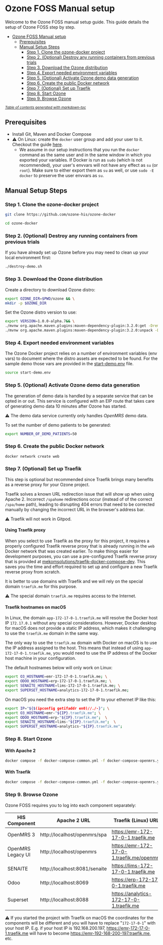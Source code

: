 # Ozone FOSS Manual setup

Welcome to the Ozone FOSS manual setup guide. This guide details the setup of Ozone FOSS step by step.

- [Ozone FOSS Manual setup](#ozone-foss-manual-setup)
  * [Prerequisites](#prerequisites)
  * [Manual Setup Steps](#manual-setup-steps)
    + [Step 1. Clone the ozone-docker project](#step-1-clone-the-ozone-docker-project)
    + [Step 2. (Optional) Destroy any running containers from previous trials](#step-2--optional--destroy-any-running-containers-from-previous-trials)
    + [Step 3. Download the Ozone distribution](#step-3-download-the-ozone-distribution)
    + [Step 4. Export needed environment variables](#step-4-export-needed-environment-variables)
    + [Step 5. (Optional) Activate Ozone demo data generation](#step-5--optional--activate-ozone-demo-data-generation)
    + [Step 6. Create the public Docker network](#step-6-create-the-public-docker-network)
    + [Step 7. (Optional) Set up Traefik](#step-7--optional--set-up-traefik)
    + [Step 8. Start Ozone](#step-8-start-ozone)
    + [Step 9. Browse Ozone](#step-9-browse-ozone)

<small><i><a href='http://ecotrust-canada.github.io/markdown-toc/'>Table of contents generated with markdown-toc</a></i></small>




## Prerequisites
* Install Git, Maven and Docker Compose
* ⚠️ On Linux: create the `docker` user group and add your user to it. Checkout the guide [here](https://docs.docker.com/engine/install/linux-postinstall/#manage-docker-as-a-non-root-user).
  * We assume in our setup instructions that you run the `docker` command as the same user and in the same window in which you exported your variables. If Docker is run as `sudo` (which is not recommended), your user's envvars will not have any effect as `su` (or `root`). Make sure to either export them as `su` as well, or use `sudo -E docker` to preserve the user envvars as `su`.


## Manual Setup Steps
### Step 1. Clone the ozone-docker project
```bash
git clone https://github.com/ozone-his/ozone-docker
```

```bash
cd ozone-docker
```

### Step 2. (Optional) Destroy any running containers from previous trials
If you have already set up Ozone before you may need to clean up your local environment first:

```bash
./destroy-demo.sh
```

### Step 3. Download the Ozone distribution

Create a directory to download Ozone distro:
```bash
export OZONE_DIR=$PWD/ozone && \
mkdir -p $OZONE_DIR
```

Set the Ozone distro version to use:
```bash
export VERSION=1.0.0-alpha.7&& \
./mvnw org.apache.maven.plugins:maven-dependency-plugin:3.2.0:get -DremoteRepositories=https://nexus.mekomsolutions.net/repository/maven-public -Dartifact=com.ozonehis:ozone-distro:$VERSION:zip -Dtransitive=false --legacy-local-repository && \
./mvnw org.apache.maven.plugins:maven-dependency-plugin:3.2.0:unpack -Dproject.basedir=$OZONE_DIR -Dartifact=com.ozonehis:ozone-distro:$VERSION:zip -DoutputDirectory=$OZONE_DIR/ozone-distro-$VERSION
```

### Step 4. Export needed environment variables

The Ozone Docker project relies on a number of environment variables (env vars) to document where the distro assets are expected to be found.
For the sample demo those vars are provided in the [start-demo.env](../start-demo.env) file.
```bash
source start-demo.env
```

### Step 5. (Optional) Activate Ozone demo data generation

The generation of demo data is handled by a separate service that can be opted in or out. This service is configured with an EIP route that takes care of generating demo data 10 minutes after Ozone has started.

⚠️ The demo data service currently only handles _OpenMRS_ demo data.

To set the number of demo patients to be generated:
```bash
export NUMBER_OF_DEMO_PATIENTS=50
```

### Step 6. Create the public Docker network
```bash
docker network create web
```

### Step 7. (Optional) Set up Traefik

This step is optional but recommended since Traefik brings many benefits as a reverse proxy for your Ozone project. 

Traefik solves a known URL redirection issue that will show up when using Apache 2. Incorrect `/spahome` redirections occur (instead of of the correct `/spa/home` path), leading to disrupting 404 errors that need to be corrected manually by changing the incorrect URL in the browser's address bar.

⚠️ Traefik will not work in Gitpod.

#### Using Traefik proxy

When you select to use Traefik as the proxy for this project, it requires a properly configured Traefik reverse proxy that is already running in the `web` Docker network that was created earlier.
To make things easier for development purposes, you can use a pre-configured Traefik reverse proxy that is provided at [mekomsolutions/traefik-docker-compose-dev](https://github.com/mekomsolutions/traefik-docker-compose-dev). This saves you the time and effort required to set up and configure a new Traefik reverse proxy from scratch.

It is better to use domains with Traefik and we will rely on the special domain `traefik.me` for this purpose.

⚠️ The special domain `traefik.me` requires access to the Internet.

#### Traefik hostnames on macOS

In Linux, the domain `app-172-17-0-1.traefik.me` will resolve the Docker host IP `172.17.0.1` without any special considerations. However, Docker desktop for macOS does not provide a static IP address, which makes it challenging to use the `traefik.me` domain in the same way.

The only way to use the `traefik.me` domain with Docker on macOS is to use the IP address assigned to the host. This means that instead of using `app-172-17-0-1.traefik.me`, you would need to use the IP address of the Docker host machine in your configuration.

The default hostnames below will only work on Linux:
```bash
export O3_HOSTNAME=emr-172-17-0-1.traefik.me; \
export ODOO_HOSTNAME=erp-172-17-0-1.traefik.me; \
export SENAITE_HOSTNAME=lims-172-17-0-1.traefik.me; \
export SUPERSET_HOSTNAME=analytics-172-17-0-1.traefik.me;
```
On macOS you need the extra step to set the IP to your ethernet IP like this:
```bash
export IP="${$(ipconfig getifaddr en0)//./-}"; \
export O3_HOSTNAME=emr-"${IP}.traefik.me"; \
export ODOO_HOSTNAME=erp-"${IP}.traefik.me";  \
export SENAITE_HOSTNAME=lims-"${IP}.traefik.me";  \
export SUPERSET_HOSTNAME=analytics-"${IP}.traefik.me";  
```

### Step 8. Start Ozone

#### With Apache 2

```bash
docker compose -f docker-compose-common.yml -f docker-compose-openmrs.yml -f docker-compose-senaite.yml -f docker-compose-odoo.yml -f docker-compose-superset.yml -f demo/docker-compose.yml -f proxy/docker-compose.yml up -d --build
```
#### With Traefik

```bash
docker compose -f docker-compose-common.yml -f docker-compose-openmrs.yml -f docker-compose-senaite.yml -f docker-compose-odoo.yml -f docker-compose-superset.yml -f demo/docker-compose.yml up -d
```

### Step 9. Browse Ozone
Ozone FOSS requires you to log into each component separately:

| HIS Component     | Apache 2 URL                  | Traefik (Linux) URL                       | Username | Password |
|-------------------|-------------------------------|-------------------------------------------|----------|----------|
| OpenMRS 3         | http://localhost/openmrs/spa  | https://emr-172-17-0-1.traefik.me         | admin    | Admin123 |
| OpenMRS Legacy UI | http://localhost/openmrs      | https://emr-172-17-0-1.traefik.me/openmrs | admin    | Admin123 |
| SENAITE           | http://localhost:8081/senaite | https://lims-172-17-0-1.traefik.me        | admin    | password |
| Odoo              | http://localhost:8069         | https://erp-172-17-0-1.traefik.me         | admin    | admin    |
| Superset          | http://localhost:8088         | https://analytics-172-17-0-1.traefik.me   | admin    | password |

⚠️ If you started the project with Traefik on macOS the coordinates for the components will be different and you will have to replace "`172-17-0-1`" with your host IP.
E.g. if your host IP is 192.168.200.197, https://emr-172-17-0-1.traefik.me will have to become https://emr-192-168-200-197.traefik.me, etc.

